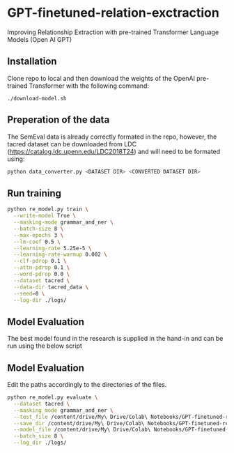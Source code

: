 # GPT-finetuned-relation-exctraction
Improving Relationship Extraction with pre-trained Transformer Language Models (Open AI GPT)

## Installation

Clone repo to local and then download the weights of the OpenAI pre-trained Transformer with the following command: 

```
./download-model.sh
```

## Preperation of the data

The SemEval data is already correctly formated in the repo, however, the tacred dataset can be downloaded from LDC (https://catalog.ldc.upenn.edu/LDC2018T24) and will need to be formated using: 
```bash
python data_converter.py <DATASET DIR> <CONVERTED DATASET DIR>
```
## Run training

```bash
python re_model.py train \
  --write-model True \
  --masking-mode grammar_and_ner \
  --batch-size 8 \
  --max-epochs 3 \
  --lm-coef 0.5 \
  --learning-rate 5.25e-5 \
  --learning-rate-warmup 0.002 \
  --clf-pdrop 0.1 \
  --attn-pdrop 0.1 \
  --word-pdrop 0.0 \
  --dataset tacred \
  --data-dir tacred_data \
  --seed=0 \
  --log-dir ./logs/
```

## Model Evaluation
The best model found in the research is supplied in the hand-in and can be run using the below script

## Model Evaluation

Edit the paths accordingly to the directories of the files. 
```bash
python re_model.py evaluate \
  --dataset tacred \
  --masking_mode grammar_and_ner \
  --test_file /content/drive/My\ Drive/Colab\ Notebooks/GPT-finetuned-relation-exctraction/tacred_data/test.jsonl \
  --save_dir /content/drive/My\ Drive/Colab\ Notebooks/GPT-finetuned-relation-exctraction/logs/2020-05-10__14-47__764220/models/ \
  --model_file /content/drive/My\ Drive/Colab\ Notebooks/GPT-finetuned-relation-exctraction/logs/2020-05-10__14-47__764220/models/model_epoch-3_dev-macro-f1-0.5660020089794017_dev-loss-4.859414281470467_2020-05-10__14-47__764220.pt \
  --batch_size 8 \
  --log_dir ./logs/
```
